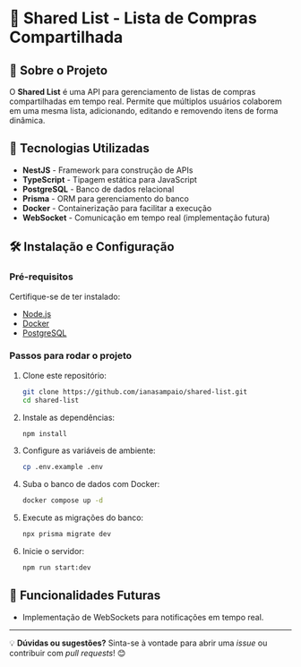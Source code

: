 # 🛒 Shared List - Lista de Compras Compartilhada

## 📌 Sobre o Projeto

O **Shared List** é uma API para gerenciamento de listas de compras compartilhadas em tempo real. Permite que múltiplos usuários colaborem em uma mesma lista, adicionando, editando e removendo itens de forma dinâmica.

## 🚀 Tecnologias Utilizadas

- **NestJS** - Framework para construção de APIs
- **TypeScript** - Tipagem estática para JavaScript
- **PostgreSQL** - Banco de dados relacional
- **Prisma** - ORM para gerenciamento do banco
- **Docker** - Containerização para facilitar a execução
- **WebSocket** - Comunicação em tempo real (implementação futura)

## 🛠 Instalação e Configuração

### Pré-requisitos

Certifique-se de ter instalado:

- [Node.js](https://nodejs.org/)
- [Docker](https://www.docker.com/)
- [PostgreSQL](https://www.postgresql.org/)

### Passos para rodar o projeto

1. Clone este repositório:
   ```sh
   git clone https://github.com/ianasampaio/shared-list.git
   cd shared-list
   ```
2. Instale as dependências:
   ```sh
   npm install
   ```
3. Configure as variáveis de ambiente:
   ```sh
   cp .env.example .env
   ```
4. Suba o banco de dados com Docker:
   ```sh
   docker compose up -d
   ```
5. Execute as migrações do banco:
   ```sh
   npx prisma migrate dev
   ```
6. Inicie o servidor:
   ```sh
   npm run start:dev
   ```

## 📌 Funcionalidades Futuras

- Implementação de WebSockets para notificações em tempo real.

---

💡 **Dúvidas ou sugestões?** Sinta-se à vontade para abrir uma _issue_ ou contribuir com _pull requests_! 😊
